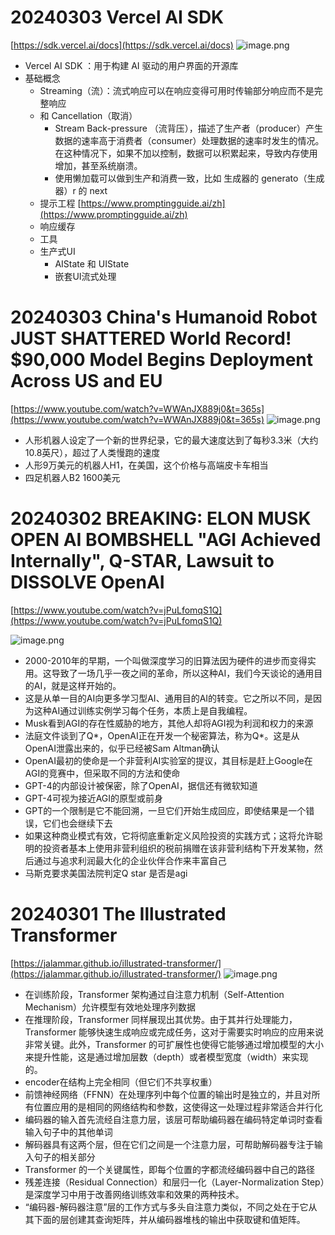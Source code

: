 # 20240303 Vercel AI SDK
[https://sdk.vercel.ai/docs](https://sdk.vercel.ai/docs)
![image.png](https://cdn.nlark.com/yuque/0/2024/png/250863/1709469264276-ad07db95-f3c5-45ef-a344-c2973d188710.png#averageHue=%23999999&clientId=u1015d0b0-315e-4&from=paste&height=208&id=u9d131193&originHeight=416&originWidth=800&originalType=binary&ratio=2&rotation=0&showTitle=false&size=144687&status=done&style=none&taskId=u25ab698e-908d-44cc-9613-ca8fa19078b&title=&width=400)

- Vercel AI SDK ：用于构建 AI 驱动的用户界面的开源库
- 基础概念
   - Streaming（流）：流式响应可以在响应变得可用时传输部分响应而不是完整响应
   - 和 Cancellation（取消）
      - Stream Back-pressure （流背压），描述了生产者（producer）产生数据的速率高于消费者（consumer）处理数据的速率时发生的情况。在这种情况下，如果不加以控制，数据可以积累起来，导致内存使用增加，甚至系统崩溃。
      - 使用懒加载可以做到生产和消费一致，比如 生成器的 generato（生成器）r 的 next
   - 提示工程 [https://www.promptingguide.ai/zh](https://www.promptingguide.ai/zh)
   - 响应缓存
   - 工具
   - 生产式UI
      - AIState 和 UIState
      -  嵌套UI流式处理
#  20240303 China's Humanoid Robot JUST SHATTERED World Record! $90,000 Model Begins Deployment Across US and EU
[https://www.youtube.com/watch?v=WWAnJX889j0&t=365s](https://www.youtube.com/watch?v=WWAnJX889j0&t=365s)
![image.png](https://cdn.nlark.com/yuque/0/2024/png/250863/1709460433072-d8051e0d-4a56-418a-a4c9-9f3a70149097.png#averageHue=%23303a3e&clientId=udd287200-2229-4&from=paste&height=683&id=u7a57cd51&originHeight=1366&originWidth=1568&originalType=binary&ratio=2&rotation=0&showTitle=false&size=235912&status=done&style=none&taskId=ub7b2a858-52c3-4850-b3ad-f641b7dd44d&title=&width=784)

- 人形机器人设定了一个新的世界纪录，它的最大速度达到了每秒3.3米（大约10.8英尺），超过了人类慢跑的速度
- 人形9万美元的机器人H1，在美国，这个价格与高端皮卡车相当
- 四足机器人B2 1600美元
# 20240302 BREAKING: ELON MUSK OPEN AI BOMBSHELL "AGI Achieved Internally", Q-STAR, Lawsuit to DISSOLVE OpenAI
[https://www.youtube.com/watch?v=jPuLfomqS1Q](https://www.youtube.com/watch?v=jPuLfomqS1Q)

![image.png](https://cdn.nlark.com/yuque/0/2024/png/250863/1709385582438-99013e46-58c5-4697-a47b-ef0477a0a3fe.png#averageHue=%23efa79a&clientId=ue4390975-0be6-4&from=paste&height=377&id=u5924e6c8&originHeight=754&originWidth=1556&originalType=binary&ratio=2&rotation=0&showTitle=false&size=219838&status=done&style=none&taskId=ud239cd7f-a2a9-4c4f-9f90-e742f1c2be7&title=&width=778)

- 2000-2010年的早期，一个叫做深度学习的旧算法因为硬件的进步而变得实用。这导致了一场几乎一夜之间的革命，所以这种AI，我们今天谈论的通用目的AI，就是这样开始的。
- 这是从单一目的AI向更多学习型AI、通用目的AI的转变。它之所以不同，是因为这种AI通过训练实例学习每个任务，本质上是自我编程。
- Musk看到AGI的存在性威胁的地方，其他人却将AGI视为利润和权力的来源
- 法庭文件谈到了Q*，OpenAI正在开发一个秘密算法，称为Q*。这是从OpenAI泄露出来的，似乎已经被Sam Altman确认
- OpenAI最初的使命是一个非营利AI实验室的提议，其目标是赶上Google在AGI的竞赛中，但采取不同的方法和使命
- GPT-4的内部设计被保密，除了OpenAI，据信还有微软知道
- GPT-4可视为接近AGI的原型或前身
- GPT的一个限制是它不能回溯，一旦它们开始生成回应，即使结果是一个错误，它们也会继续下去
- 如果这种商业模式有效，它将彻底重新定义风险投资的实践方式；这将允许聪明的投资者基本上使用非营利组织的税前捐赠在该非营利结构下开发某物，然后通过与追求利润最大化的企业伙伴合作来丰富自己
- 马斯克要求美国法院判定Q star 是否是agi
# 20240301 The Illustrated Transformer
[https://jalammar.github.io/illustrated-transformer/](https://jalammar.github.io/illustrated-transformer/)
![image.png](https://cdn.nlark.com/yuque/0/2024/png/250863/1709296600614-7328ede1-2256-4768-bc14-56c024396f14.png#averageHue=%23fefefd&clientId=udd499d5e-4b0a-4&from=paste&height=402&id=ub0929a81&originHeight=804&originWidth=1436&originalType=binary&ratio=2&rotation=0&showTitle=false&size=145244&status=done&style=none&taskId=ueb788713-fb31-4771-a91b-eaa8ec8d622&title=&width=718)

- 在训练阶段，Transformer 架构通过自注意力机制（Self-Attention Mechanism）允许模型有效地处理序列数据
- 在推理阶段，Transformer 同样展现出其优势。由于其并行处理能力，Transformer 能够快速生成响应或完成任务，这对于需要实时响应的应用来说非常关键。此外，Transformer 的可扩展性也使得它能够通过增加模型的大小来提升性能，这是通过增加层数（depth）或者模型宽度（width）来实现的。
- encoder在结构上完全相同（但它们不共享权重）
- 前馈神经网络（FFNN）在处理序列中每个位置的输出时是独立的，并且对所有位置应用的是相同的网络结构和参数，这使得这一处理过程非常适合并行化
- 编码器的输入首先流经自注意力层，该层可帮助编码器在编码特定单词时查看输入句子中的其他单词
- 解码器具有这两个层，但在它们之间是一个注意力层，可帮助解码器专注于输入句子的相关部分
- Transformer 的一个关键属性，即每个位置的字都流经编码器中自己的路径
- 残差连接（Residual Connection）和层归一化（Layer-Normalization Step）是深度学习中用于改善网络训练效率和效果的两种技术。
- “编码器-解码器注意”层的工作方式与多头自注意力类似，不同之处在于它从其下面的层创建其查询矩阵，并从编码器堆栈的输出中获取键和值矩阵。


